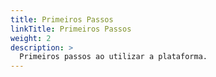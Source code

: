 ```yaml
---
title: Primeiros Passos
linkTitle: Primeiros Passos
weight: 2
description: >
  Primeiros passos ao utilizar a plataforma.
---
```

